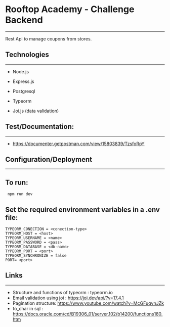 # Rooftop Academy - Challenge Backend

---

Rest Api to manage coupons from stores. 

## Technologies 

---

- Node.js 

- Express.js

- Postgresql

- Typeorm

- Joi.js (data validation)

  

## Test/Documentation:

---

- https://documenter.getpostman.com/view/15803839/TzsfoRpY 

## Configuration/Deployment 

---

## To run: 

```  npm run dev ``` 

## Set the required environment variables in a .env file:

``` 
TYPEORM_CONECTION = <conection-type>
TYPEORM_HOST = <host>
TYPEORM_USERNAME = <name>
TYPEORM_PASSWORD = <pass>
TYPEORM_DATABASE = <db-name>
TYPEORM_PORT = <port>
TYPEORM_SYNCHRONIZE = false
PORT= <port> 
```



## Links

---

- Structure and functions of typeorm : typeorm.io
- Email validation using joi : https://joi.dev/api/?v=17.4.1
- Pagination structure: https://www.youtube.com/watch?v=McGFuqvnJZk
- to_char in sql : https://docs.oracle.com/cd/B19306_01/server.102/b14200/functions180.htm